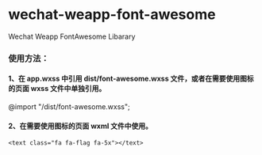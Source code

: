 # wechat-weapp-font-awesome
Wechat Weapp FontAwesome Libarary 

### 使用方法：

#### 1、在 app.wxss 中引用 dist/font-awesome.wxss 文件，或者在需要使用图标的页面 wxss 文件中单独引用。

@import "/dist/font-awesome.wxss";

#### 2、在需要使用图标的页面 wxml 文件中使用。

`<text class="fa fa-flag fa-5x"></text>`
